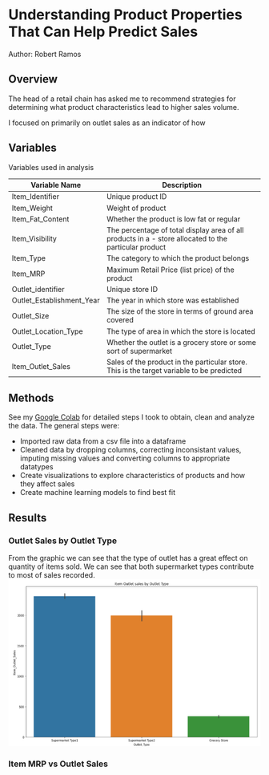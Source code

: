 # Understanding Product Properties That Can Help Predict Sales
Author: Robert Ramos

## Overview
The head of a retail chain has asked me to recommend strategies for determining what product characteristics lead to higher sales volume.

I focused on primarily on outlet sales as an indicator of how

## Variables 
Variables used in analysis

|Variable Name|Description   |   
|---|---|
|Item_Identifier|Unique product ID   | 
|Item_Weight |Weight of product| 
|Item_Fat_Content|Whether the product is low fat or regular
| Item_Visibility  |The percentage of total display area of all products in a - store allocated to the particular product  |
| Item_Type  |The category to which the product belongs| 
| Item_MRP  |Maximum Retail Price (list price) of the product   |   
| Outlet_identifier  |Unique store ID   |  
| Outlet_Establishment_Year  | The year in which store was established  |   
| Outlet_Size  | The size of the store in terms of ground area covered  |  
| Outlet_Location_Type  | The type of area in which the store is located  | 
| Outlet_Type  | Whether the outlet is a grocery store or some sort of supermarket  | 
|Item_Outlet_Sales   |  Sales of the product in the particular store. This is the target variable to be predicted|

## Methods
See my [Google Colab](https://colab.research.google.com/drive/1-nYMdKYLTlWY7F99ZTBCMHwFgM3eVi0F#scrollTo=gr63uFrBHyFm) for detailed steps I took to obtain, clean and analyze the data. The general steps were:
* Imported raw data from a csv file into a dataframe
* Cleaned data by dropping columns, correcting inconsistant values, imputing missing values and converting columns to appropriate datatypes
* Create visualizations to explore characteristics of products and how they affect sales
* Create machine learning models to find best fit

## Results
### Outlet Sales by Outlet Type
From the graphic we can see that the type of outlet has a great effect on quantity of items sold. We can see that both supermarket types contribute to most of sales recorded.
![](images/2022-03-06_18-35-20.png)

### Item MRP vs Outlet Sales

